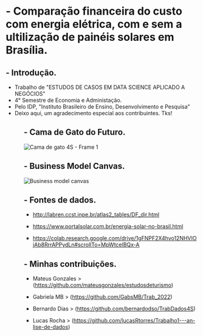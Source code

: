 # - Comparação financeira do custo com energia elétrica, com e sem a ultilização de painéis solares em Brasília.

## - Introdução.

<div>
  <ul>
    <li>Trabalho de "ESTUDOS DE CASOS EM DATA SCIENCE APLICADO A NEGÓCIOS"</li>
    <li>4° Semestre de Economia e Administação.</li>
    <li>Pelo IDP, "Instituto Brasileiro de Ensino, Desenvolvimento e Pesquisa"</li>
    <li>Deixo aqui, um agradecimento especial aos contribuintes. Tks!</li>
  <ul>
<div>

## - Cama de Gato do Futuro.

![Cama de gato 4S - Frame 1](https://user-images.githubusercontent.com/115800499/204816005-87c53270-11f8-43bc-80ec-14c80cd68534.jpg)

## - Business Model Canvas.

![Business model canvas](https://user-images.githubusercontent.com/115800499/204924432-e3ff4caa-ac07-4734-a9b9-ec61763b2315.png)

## - Fontes de dados.

- http://labren.ccst.inpe.br/atlas2_tables/DF_dir.html

- https://www.portalsolar.com.br/energia-solar-no-brasil.html

- https://colab.research.google.com/drive/1gFNPF2X4hvo12NHVIOjAb8RrrAPPydLn#scrollTo=MpWtcelBQx-A

## - Minhas contribuições.

- Mateus Gonzales > (https://github.com/mateusgonzales/estudosdeturismo)

- Gabriela MB > (https://github.com/GabsMB/Trab_2022)

- Bernardo Dias > (https://github.com/bernardodso/TrabDados4S)

- Lucas Rocha > (https://github.com/lucasRtorres/Trabalho1---an-lise-de-dados)
